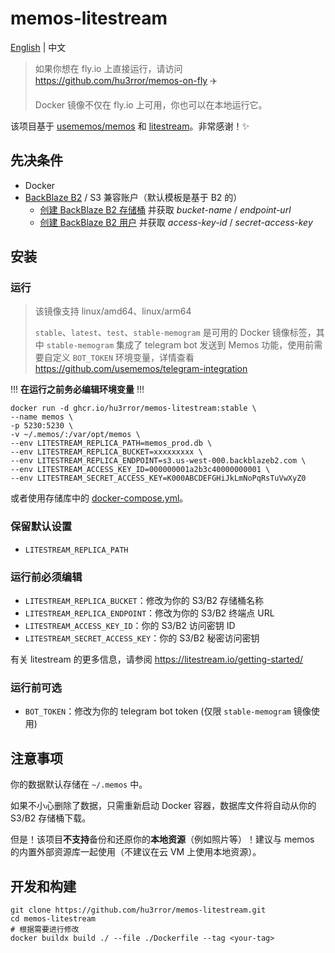 # memos-litestream

[English](README.md) | 中文

> 如果你想在 fly.io 上直接运行，请访问 https://github.com/hu3rror/memos-on-fly ✈️
>
> Docker 镜像不仅在 fly.io 上可用，你也可以在本地运行它。

该项目基于 [usememos/memos](https://github.com/usememos/memos) 和 [litestream](https://github.com/benbjohnson/litestream)。非常感谢！✨

## 先决条件

- Docker
- [BackBlaze B2](https://www.backblaze.com/) / S3 兼容账户（默认模板是基于 B2 的）
  - [创建 BackBlaze B2 存储桶](https://litestream.io/guides/backblaze/#create-a-bucket) 并获取 _bucket-name_ / _endpoint-url_
  - [创建 BackBlaze B2 用户](https://litestream.io/guides/backblaze/#create-a-user) 并获取 _access-key-id_ / _secret-access-key_

## 安装

### 运行

> 该镜像支持 linux/amd64、linux/arm64
>
> `stable`、`latest`、`test`、`stable-memogram` 是可用的 Docker 镜像标签，其中 `stable-memogram` 集成了 telegram bot 发送到 Memos 功能，使用前需要自定义 `BOT_TOKEN` 环境变量，详情查看 https://github.com/usememos/telegram-integration

!!! **在运行之前务必编辑环境变量** !!!

```shell
docker run -d ghcr.io/hu3rror/memos-litestream:stable \
--name memos \
-p 5230:5230 \
-v ~/.memos/:/var/opt/memos \
--env LITESTREAM_REPLICA_PATH=memos_prod.db \
--env LITESTREAM_REPLICA_BUCKET=xxxxxxxxx \
--env LITESTREAM_REPLICA_ENDPOINT=s3.us-west-000.backblazeb2.com \
--env LITESTREAM_ACCESS_KEY_ID=000000001a2b3c40000000001 \
--env LITESTREAM_SECRET_ACCESS_KEY=K000ABCDEFGHiJkLmNoPqRsTuVwXyZ0
```

或者使用存储库中的 [docker-compose.yml](./docker-compose.yml)。

### 保留默认设置

- `LITESTREAM_REPLICA_PATH`

### 运行前必须编辑

- `LITESTREAM_REPLICA_BUCKET`：修改为你的 S3/B2 存储桶名称
- `LITESTREAM_REPLICA_ENDPOINT`：修改为你的 S3/B2 终端点 URL
- `LITESTREAM_ACCESS_KEY_ID`：你的 S3/B2 访问密钥 ID
- `LITESTREAM_SECRET_ACCESS_KEY`：你的 S3/B2 秘密访问密钥

有关 litestream 的更多信息，请参阅 https://litestream.io/getting-started/

### 运行前可选

- `BOT_TOKEN`：修改为你的 telegram bot token (仅限 `stable-memogram` 镜像使用)

## 注意事项

你的数据默认存储在 `~/.memos` 中。

如果不小心删除了数据，只需重新启动 Docker 容器，数据库文件将自动从你的 S3/B2 存储桶下载。

但是！该项目**不支持**备份和还原你的**本地资源**（例如照片等）！建议与 memos 的内置外部资源库一起使用（不建议在云 VM 上使用本地资源）。

## 开发和构建

```shell
git clone https://github.com/hu3rror/memos-litestream.git
cd memos-litestream
# 根据需要进行修改
docker buildx build ./ --file ./Dockerfile --tag <your-tag>
```
